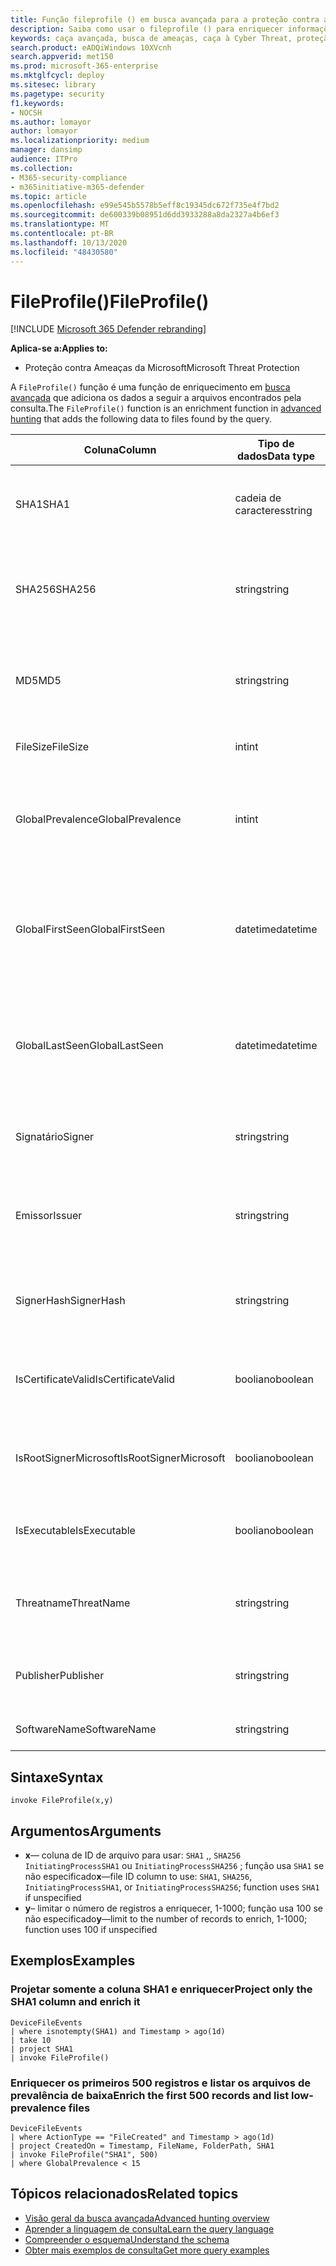 ```yaml
---
title: Função fileprofile () em busca avançada para a proteção contra ameaças da Microsoft
description: Saiba como usar o fileprofile () para enriquecer informações sobre arquivos em seus resultados de consulta de busca avançada
keywords: caça avançada, busca de ameaças, caça à Cyber Threat, proteção de ameaças da Microsoft, Microsoft 365, MTP, M365, pesquisa, consulta, telemetria, referência de esquema, Kusto, fileprofile, perfil de arquivo, função, enriquecimento
search.product: eADQiWindows 10XVcnh
search.appverid: met150
ms.prod: microsoft-365-enterprise
ms.mktglfcycl: deploy
ms.sitesec: library
ms.pagetype: security
f1.keywords:
- NOCSH
ms.author: lomayor
author: lomayor
ms.localizationpriority: medium
manager: dansimp
audience: ITPro
ms.collection:
- M365-security-compliance
- m365initiative-m365-defender
ms.topic: article
ms.openlocfilehash: e99e545b5578b5eff8c19345dc672f735e4f7bd2
ms.sourcegitcommit: de600339b08951d6dd3933288a8da2327a4b6ef3
ms.translationtype: MT
ms.contentlocale: pt-BR
ms.lasthandoff: 10/13/2020
ms.locfileid: "48430580"
---
```

# <a name="fileprofile"></a><span data-ttu-id="8c534-104">FileProfile()</span><span class="sxs-lookup"><span data-stu-id="8c534-104">FileProfile()</span></span>

[!INCLUDE [Microsoft 365 Defender rebranding](../includes/microsoft-defender.md)]


<span data-ttu-id="8c534-105">**Aplica-se a:**</span><span class="sxs-lookup"><span data-stu-id="8c534-105">**Applies to:**</span></span>
- <span data-ttu-id="8c534-106">Proteção contra Ameaças da Microsoft</span><span class="sxs-lookup"><span data-stu-id="8c534-106">Microsoft Threat Protection</span></span>

<span data-ttu-id="8c534-107">A `FileProfile()` função é uma função de enriquecimento em [busca avançada](advanced-hunting-overview.md) que adiciona os dados a seguir a arquivos encontrados pela consulta.</span><span class="sxs-lookup"><span data-stu-id="8c534-107">The `FileProfile()` function is an enrichment function in [advanced hunting](advanced-hunting-overview.md) that adds the following data to files found by the query.</span></span>

| <span data-ttu-id="8c534-108">Coluna</span><span class="sxs-lookup"><span data-stu-id="8c534-108">Column</span></span> | <span data-ttu-id="8c534-109">Tipo de dados</span><span class="sxs-lookup"><span data-stu-id="8c534-109">Data type</span></span> | <span data-ttu-id="8c534-110">Descrição</span><span class="sxs-lookup"><span data-stu-id="8c534-110">Description</span></span> |
|------------|-------------|-------------|
| <span data-ttu-id="8c534-111">SHA1</span><span class="sxs-lookup"><span data-stu-id="8c534-111">SHA1</span></span> | <span data-ttu-id="8c534-112">cadeia de caracteres</span><span class="sxs-lookup"><span data-stu-id="8c534-112">string</span></span> | <span data-ttu-id="8c534-113">SHA-1 do arquivo ao qual a ação gravada foi aplicada</span><span class="sxs-lookup"><span data-stu-id="8c534-113">SHA-1 of the file that the recorded action was applied to</span></span> |
| <span data-ttu-id="8c534-114">SHA256</span><span class="sxs-lookup"><span data-stu-id="8c534-114">SHA256</span></span> | <span data-ttu-id="8c534-115">string</span><span class="sxs-lookup"><span data-stu-id="8c534-115">string</span></span> | <span data-ttu-id="8c534-116">SHA-256 do arquivo ao qual a ação registrada foi aplicada</span><span class="sxs-lookup"><span data-stu-id="8c534-116">SHA-256 of the file that the recorded action was applied to</span></span> |
| <span data-ttu-id="8c534-117">MD5</span><span class="sxs-lookup"><span data-stu-id="8c534-117">MD5</span></span> | <span data-ttu-id="8c534-118">string</span><span class="sxs-lookup"><span data-stu-id="8c534-118">string</span></span> | <span data-ttu-id="8c534-119">Hash MD5 do arquivo ao qual a ação registrada foi aplicada</span><span class="sxs-lookup"><span data-stu-id="8c534-119">MD5 hash of the file that the recorded action was applied to</span></span> |
| <span data-ttu-id="8c534-120">FileSize</span><span class="sxs-lookup"><span data-stu-id="8c534-120">FileSize</span></span> | <span data-ttu-id="8c534-121">int</span><span class="sxs-lookup"><span data-stu-id="8c534-121">int</span></span> | <span data-ttu-id="8c534-122">Tamanho do arquivo em bytes</span><span class="sxs-lookup"><span data-stu-id="8c534-122">Size of the file in bytes</span></span> |
| <span data-ttu-id="8c534-123">GlobalPrevalence</span><span class="sxs-lookup"><span data-stu-id="8c534-123">GlobalPrevalence</span></span> | <span data-ttu-id="8c534-124">int</span><span class="sxs-lookup"><span data-stu-id="8c534-124">int</span></span> | <span data-ttu-id="8c534-125">Número de instâncias da entidade observadas pela Microsoft globalmente</span><span class="sxs-lookup"><span data-stu-id="8c534-125">Number of instances of the entity observed by Microsoft globally</span></span> |
| <span data-ttu-id="8c534-126">GlobalFirstSeen</span><span class="sxs-lookup"><span data-stu-id="8c534-126">GlobalFirstSeen</span></span> | <span data-ttu-id="8c534-127">datetime</span><span class="sxs-lookup"><span data-stu-id="8c534-127">datetime</span></span> | <span data-ttu-id="8c534-128">Data e hora em que a entidade foi observada pela primeira vez pela Microsoft globalmente</span><span class="sxs-lookup"><span data-stu-id="8c534-128">Date and time when the entity was first observed by Microsoft globally</span></span> |
| <span data-ttu-id="8c534-129">GlobalLastSeen</span><span class="sxs-lookup"><span data-stu-id="8c534-129">GlobalLastSeen</span></span> | <span data-ttu-id="8c534-130">datetime</span><span class="sxs-lookup"><span data-stu-id="8c534-130">datetime</span></span> | <span data-ttu-id="8c534-131">Data e hora da última vez em que a entidade foi observada pela Microsoft globalmente</span><span class="sxs-lookup"><span data-stu-id="8c534-131">Date and time when the entity was last observed by Microsoft globally</span></span> |
| <span data-ttu-id="8c534-132">Signatário</span><span class="sxs-lookup"><span data-stu-id="8c534-132">Signer</span></span> | <span data-ttu-id="8c534-133">string</span><span class="sxs-lookup"><span data-stu-id="8c534-133">string</span></span> | <span data-ttu-id="8c534-134">Informações sobre o signatário do arquivo</span><span class="sxs-lookup"><span data-stu-id="8c534-134">Information about the signer of the file</span></span> |
| <span data-ttu-id="8c534-135">Emissor</span><span class="sxs-lookup"><span data-stu-id="8c534-135">Issuer</span></span> | <span data-ttu-id="8c534-136">string</span><span class="sxs-lookup"><span data-stu-id="8c534-136">string</span></span> | <span data-ttu-id="8c534-137">Informações sobre a CA (autoridade de certificação emissora)</span><span class="sxs-lookup"><span data-stu-id="8c534-137">Information about the issuing certificate authority (CA)</span></span> |
| <span data-ttu-id="8c534-138">SignerHash</span><span class="sxs-lookup"><span data-stu-id="8c534-138">SignerHash</span></span> | <span data-ttu-id="8c534-139">string</span><span class="sxs-lookup"><span data-stu-id="8c534-139">string</span></span> | <span data-ttu-id="8c534-140">Valor de hash exclusivo que identifica o signatário</span><span class="sxs-lookup"><span data-stu-id="8c534-140">Unique hash value identifying the signer</span></span> |
| <span data-ttu-id="8c534-141">IsCertificateValid</span><span class="sxs-lookup"><span data-stu-id="8c534-141">IsCertificateValid</span></span> | <span data-ttu-id="8c534-142">booliano</span><span class="sxs-lookup"><span data-stu-id="8c534-142">boolean</span></span> | <span data-ttu-id="8c534-143">Se o certificado usado para assinar o arquivo é válido</span><span class="sxs-lookup"><span data-stu-id="8c534-143">Whether the certificate used to sign the file is valid</span></span> |
| <span data-ttu-id="8c534-144">IsRootSignerMicrosoft</span><span class="sxs-lookup"><span data-stu-id="8c534-144">IsRootSignerMicrosoft</span></span> | <span data-ttu-id="8c534-145">booliano</span><span class="sxs-lookup"><span data-stu-id="8c534-145">boolean</span></span> | <span data-ttu-id="8c534-146">Indica se o signatário do certificado raiz é o Microsoft</span><span class="sxs-lookup"><span data-stu-id="8c534-146">Indicates whether the signer of the root certificate is Microsoft</span></span> |
| <span data-ttu-id="8c534-147">IsExecutable</span><span class="sxs-lookup"><span data-stu-id="8c534-147">IsExecutable</span></span> | <span data-ttu-id="8c534-148">booliano</span><span class="sxs-lookup"><span data-stu-id="8c534-148">boolean</span></span> | <span data-ttu-id="8c534-149">Se o arquivo é um arquivo executável portátil (PE)</span><span class="sxs-lookup"><span data-stu-id="8c534-149">Whether the file is a Portable Executable (PE) file</span></span> |
| <span data-ttu-id="8c534-150">Threatname</span><span class="sxs-lookup"><span data-stu-id="8c534-150">ThreatName</span></span> | <span data-ttu-id="8c534-151">string</span><span class="sxs-lookup"><span data-stu-id="8c534-151">string</span></span> | <span data-ttu-id="8c534-152">Nome da detecção de qualquer malware ou outra ameaça encontrada</span><span class="sxs-lookup"><span data-stu-id="8c534-152">Detection name for any malware or other threats found</span></span> |
| <span data-ttu-id="8c534-153">Publisher</span><span class="sxs-lookup"><span data-stu-id="8c534-153">Publisher</span></span> | <span data-ttu-id="8c534-154">string</span><span class="sxs-lookup"><span data-stu-id="8c534-154">string</span></span> | <span data-ttu-id="8c534-155">Nome da organização que publicou o arquivo</span><span class="sxs-lookup"><span data-stu-id="8c534-155">Name of the organization that published the file</span></span> |
| <span data-ttu-id="8c534-156">SoftwareName</span><span class="sxs-lookup"><span data-stu-id="8c534-156">SoftwareName</span></span> | <span data-ttu-id="8c534-157">string</span><span class="sxs-lookup"><span data-stu-id="8c534-157">string</span></span> | <span data-ttu-id="8c534-158">Nome do produto de software</span><span class="sxs-lookup"><span data-stu-id="8c534-158">Name of the software product</span></span> |

## <a name="syntax"></a><span data-ttu-id="8c534-159">Sintaxe</span><span class="sxs-lookup"><span data-stu-id="8c534-159">Syntax</span></span>

```kusto
invoke FileProfile(x,y)
```

## <a name="arguments"></a><span data-ttu-id="8c534-160">Argumentos</span><span class="sxs-lookup"><span data-stu-id="8c534-160">Arguments</span></span>

- <span data-ttu-id="8c534-161">**x**— coluna de ID de arquivo para usar: `SHA1` ,, `SHA256` `InitiatingProcessSHA1` ou `InitiatingProcessSHA256` ; função usa `SHA1` se não especificado</span><span class="sxs-lookup"><span data-stu-id="8c534-161">**x**—file ID column to use: `SHA1`, `SHA256`, `InitiatingProcessSHA1`, or `InitiatingProcessSHA256`; function uses `SHA1` if unspecified</span></span>
- <span data-ttu-id="8c534-162">**y**– limitar o número de registros a enriquecer, 1-1000; função usa 100 se não especificado</span><span class="sxs-lookup"><span data-stu-id="8c534-162">**y**—limit to the number of records to enrich, 1-1000; function uses 100 if unspecified</span></span>

## <a name="examples"></a><span data-ttu-id="8c534-163">Exemplos</span><span class="sxs-lookup"><span data-stu-id="8c534-163">Examples</span></span>

### <a name="project-only-the-sha1-column-and-enrich-it"></a><span data-ttu-id="8c534-164">Projetar somente a coluna SHA1 e enriquecer</span><span class="sxs-lookup"><span data-stu-id="8c534-164">Project only the SHA1 column and enrich it</span></span>

```kusto
DeviceFileEvents
| where isnotempty(SHA1) and Timestamp > ago(1d)
| take 10
| project SHA1
| invoke FileProfile()
```

### <a name="enrich-the-first-500-records-and-list-low-prevalence-files"></a><span data-ttu-id="8c534-165">Enriquecer os primeiros 500 registros e listar os arquivos de prevalência de baixa</span><span class="sxs-lookup"><span data-stu-id="8c534-165">Enrich the first 500 records and list low-prevalence files</span></span>

```kusto
DeviceFileEvents
| where ActionType == "FileCreated" and Timestamp > ago(1d)
| project CreatedOn = Timestamp, FileName, FolderPath, SHA1
| invoke FileProfile("SHA1", 500) 
| where GlobalPrevalence < 15
```

## <a name="related-topics"></a><span data-ttu-id="8c534-166">Tópicos relacionados</span><span class="sxs-lookup"><span data-stu-id="8c534-166">Related topics</span></span>
- [<span data-ttu-id="8c534-167">Visão geral da busca avançada</span><span class="sxs-lookup"><span data-stu-id="8c534-167">Advanced hunting overview</span></span>](advanced-hunting-overview.md)
- [<span data-ttu-id="8c534-168">Aprender a linguagem de consulta</span><span class="sxs-lookup"><span data-stu-id="8c534-168">Learn the query language</span></span>](advanced-hunting-query-language.md)
- [<span data-ttu-id="8c534-169">Compreender o esquema</span><span class="sxs-lookup"><span data-stu-id="8c534-169">Understand the schema</span></span>](advanced-hunting-schema-tables.md)
- [<span data-ttu-id="8c534-170">Obter mais exemplos de consulta</span><span class="sxs-lookup"><span data-stu-id="8c534-170">Get more query examples</span></span>](advanced-hunting-shared-queries.md)
